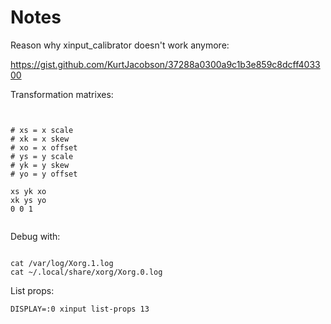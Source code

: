 # Notes

Reason why xinput_calibrator doesn't work anymore:

https://gist.github.com/KurtJacobson/37288a0300a9c1b3e859c8dcff403300

Transformation matrixes:

```


# xs = x scale
# xk = x skew
# xo = x offset
# ys = y scale
# yk = y skew
# yo = y offset

xs yk xo 
xk ys yo 
0 0 1


```

Debug with:

```

cat /var/log/Xorg.1.log
cat ~/.local/share/xorg/Xorg.0.log

```

List props:

```
DISPLAY=:0 xinput list-props 13
```
